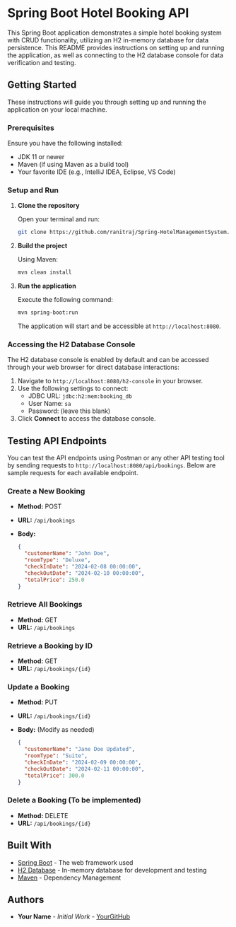 
# Spring Boot Hotel Booking API

This Spring Boot application demonstrates a simple hotel booking system with CRUD functionality, utilizing an H2 in-memory database for data persistence. This README provides instructions on setting up and running the application, as well as connecting to the H2 database console for data verification and testing.

## Getting Started

These instructions will guide you through setting up and running the application on your local machine.

### Prerequisites

Ensure you have the following installed:

- JDK 11 or newer
- Maven (if using Maven as a build tool)
- Your favorite IDE (e.g., IntelliJ IDEA, Eclipse, VS Code)

### Setup and Run

1. **Clone the repository**

   Open your terminal and run:

   ```bash
   git clone https://github.com/ranitraj/Spring-HotelManagementSystem.git
   ```

2. **Build the project**

   Using Maven:

   ```bash
   mvn clean install
   ```

3. **Run the application**

   Execute the following command:

   ```bash
   mvn spring-boot:run
   ```

   The application will start and be accessible at `http://localhost:8080`.

### Accessing the H2 Database Console

The H2 database console is enabled by default and can be accessed through your web browser for direct database interactions:

1. Navigate to `http://localhost:8080/h2-console` in your browser.
2. Use the following settings to connect:
   - JDBC URL: `jdbc:h2:mem:booking_db`
   - User Name: `sa`
   - Password: (leave this blank)
3. Click **Connect** to access the database console.

## Testing API Endpoints

You can test the API endpoints using Postman or any other API testing tool by sending requests to `http://localhost:8080/api/bookings`. Below are sample requests for each available endpoint.

### Create a New Booking

- **Method:** POST
- **URL:** `/api/bookings`
- **Body:**

  ```json
  {
    "customerName": "John Doe",
    "roomType": "Deluxe",
    "checkInDate": "2024-02-08 00:00:00",
    "checkOutDate": "2024-02-10 00:00:00",
    "totalPrice": 250.0
  }
  ```

### Retrieve All Bookings

- **Method:** GET
- **URL:** `/api/bookings`

### Retrieve a Booking by ID

- **Method:** GET
- **URL:** `/api/bookings/{id}`

### Update a Booking

- **Method:** PUT
- **URL:** `/api/bookings/{id}`
- **Body:** (Modify as needed)

  ```json
  {
    "customerName": "Jane Doe Updated",
    "roomType": "Suite",
    "checkInDate": "2024-02-09 00:00:00",
    "checkOutDate": "2024-02-11 00:00:00",
    "totalPrice": 300.0
  }
  ```

### Delete a Booking (To be implemented)

- **Method:** DELETE
- **URL:** `/api/bookings/{id}`

## Built With

- [Spring Boot](https://spring.io/projects/spring-boot) - The web framework used
- [H2 Database](https://www.h2database.com/html/main.html) - In-memory database for development and testing
- [Maven](https://maven.apache.org/) - Dependency Management

## Authors

- **Your Name** - *Initial Work* - [YourGitHub](https://github.com/ranitraj)